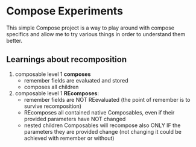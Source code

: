 # Compose Experiments

This simple Compose project is a way to play around with compose specifics and allow me to try various things in order to understand them better.

## Learnings about recomposition

1. composable level 1 **composes**
   * remember fields are evaluated and stored
   * composes all children
2. composable level 1 **REcomposes**:
   * remember fields are NOT REevaluated (the point of remember is to survive recomposition)
   * REcomposes all contained native Composables, even if their provided parameters have NOT changed
   * nested children Composables will recompose also ONLY IF the parameters they are provided change (not changing it could be achieved with remember or without)